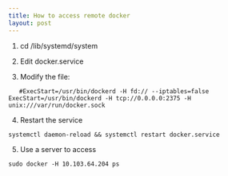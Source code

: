 ```yaml
---
title: How to access remote docker
layout: post
---
```

1. cd /lib/systemd/system

2. Edit docker.service

3. Modify the file:
```
   #ExecStart=/usr/bin/dockerd -H fd:// --iptables=false
ExecStart=/usr/bin/dockerd -H tcp://0.0.0.0:2375 -H unix:///var/run/docker.sock
```   

4. Restart the service  
```
systemctl daemon-reload && systemctl restart docker.service
```

5. Use a server to access

```
sudo docker -H 10.103.64.204 ps
```